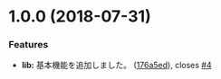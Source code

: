 # 1.0.0 (2018-07-31)


### Features

* **lib:** 基本機能を追加しました。 ([176a5ed](https://github.com/itigoore01/ngx-yubinbango/commit/176a5ed)), closes [#4](https://github.com/itigoore01/ngx-yubinbango/issues/4)
